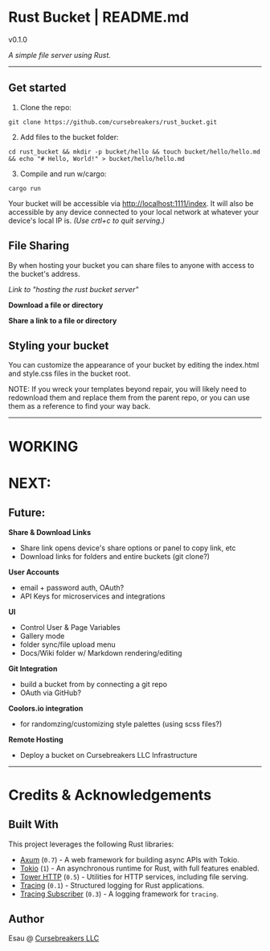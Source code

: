 # Rust Bucket | README.md

v0.1.0

*A simple file server using Rust.*

---

## Get started

1. Clone the repo:

`git clone https://github.com/cursebreakers/rust_bucket.git`

2. Add files to the bucket folder:

`cd rust_bucket && mkdir -p bucket/hello && touch bucket/hello/hello.md && echo "# Hello, World!" > bucket/hello/hello.md`

3. Compile and run w/cargo:

`cargo run`

Your bucket will be accessible via [http://localhost:1111/index](http://0.0.0.0:1111/index). It will also be accessible by any device connected to your local network at whatever your device's local IP is. *(Use crtl+c to quit serving.)*

## File Sharing

By when hosting your bucket you can share files to anyone with access to the bucket's address.

*Link to "hosting the rust bucket server"*

**Download a file or directory**

**Share a link to a file or directory**

## Styling your bucket

You can customize the appearance of your bucket by editing the index.html and style.css files in the bucket root. 

NOTE: If you wreck your templates beyond repair, you will likely need to redownload them and replace them from the parent repo, or you can use them as a reference to find your way back.

---
# WORKING

# NEXT:

## Future:

**Share & Download Links**
- Share link opens device's share options or panel to copy link, etc
- Download links for folders and entire buckets (git clone?)

**User Accounts**
- email + password auth, OAuth?
- API Keys for microservices and integrations

**UI**
- Control User & Page Variables
- Gallery mode
- folder sync/file upload menu
- Docs/Wiki folder w/ Markdown rendering/editing

**Git Integration**
- build a bucket from by connecting a git repo
- OAuth via GitHub?

**Coolors.io integration**
- for randomzing/customizing style palettes (using scss files?)

**Remote Hosting**
- Deploy a bucket on Cursebreakers LLC Infrastructure

---
# Credits & Acknowledgements 

## Built With

This project leverages the following Rust libraries:

- [Axum](https://crates.io/crates/axum) (`0.7`) - A web framework for building async APIs with Tokio.
- [Tokio](https://crates.io/crates/tokio) (`1`) - An asynchronous runtime for Rust, with full features enabled.
- [Tower HTTP](https://crates.io/crates/tower-http) (`0.5`) - Utilities for HTTP services, including file serving.
- [Tracing](https://crates.io/crates/tracing) (`0.1`) - Structured logging for Rust applications.
- [Tracing Subscriber](https://crates.io/crates/tracing-subscriber) (`0.3`) - A logging framework for `tracing`.

## Author

Esau @ [Cursebreakers LLC](https://cursebreakers.net)


